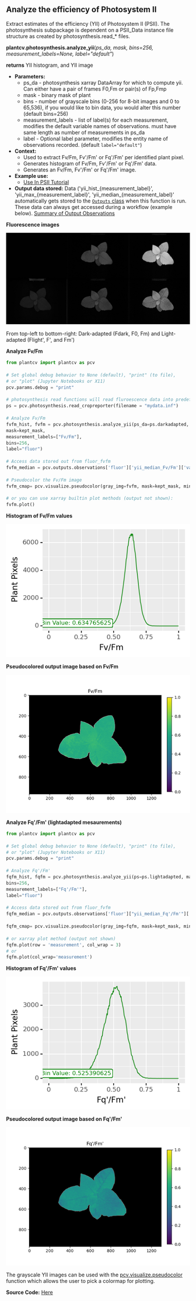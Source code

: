 ## Analyze the efficiency of Photosystem II

Extract estimates of the efficiency (YII) of Photosystem II (PSII). The photosynthesis subpackage is dependent on a PSII_Data instance file structure as created by photosynthesis.read_* files.

**plantcv.photosynthesis.analyze_yii**(*ps_da, mask, bins=256, measurement_labels=None, label="default"*)

**returns** YII histogram, and YII image

- **Parameters:**
    - ps_da - photosynthesis xarray DataArray for which to compute yii. Can either have a pair of frames F0,Fm or pair(s) of Fp,Fmp
    - mask - binary mask of plant
    - bins - number of grayscale bins (0-256 for 8-bit images and 0 to 65,536), if you would like to bin data, you would alter this number (default bins=256)
    - measurement_labels - list of label(s) for each measurement, modifies the default variable names of observations. must have same length as number of measurements in ps_da
    - label - Optional label parameter, modifies the entity name of observations recorded. (default `label="default"`)
- **Context:**
    - Used to extract Fv/Fm, Fv'/Fm' or Fq'/Fm' per identified plant pixel.
    - Generates histogram of Fv/Fm, Fv'/Fm' or Fq'/Fm' data.
    - Generates an Fv/Fm, Fv'/Fm' or Fq'/Fm' image.
- **Example use:**
    - [Use In PSII Tutorial](psII_tutorial.md)
- **Output data stored:** Data ('yii_hist_{measurement_label}', 'yii_max_{measurement_label}', 'yii_median_{measurement_label}' automatically gets stored to the 
  [`Outputs` class](outputs.md) when this function is run. These data can always get accessed during a workflow 
  (example below). [Summary of Output Observations](output_measurements.md#summary-of-output-observations)

**Fluorescence images**

![Screenshot](img/documentation_images/fluor_fvfm/fvfm_images.jpg)

From top-left to bottom-right: Dark-adapted (Fdark, F0, Fm) and Light-adapted (Flight', F', and Fm')

**Analyze Fv/Fm**

```python
from plantcv import plantcv as pcv

# Set global debug behavior to None (default), "print" (to file), 
# or "plot" (Jupyter Notebooks or X11)
pcv.params.debug = "print"

# photosynthesis read functions will read fluroescence data into predefined data format that includes at least attribute 'darkadapted'
ps = pcv.photosynthesis.read_cropreporter(filename = "mydata.inf")

# Analyze Fv/Fm    
fvfm_hist, fvfm = pcv.photosynthesis.analyze_yii(ps_da=ps.darkadapted, 
mask=kept_mask, 
measurement_labels=["Fv/Fm"],
bins=256, 
label="fluor")

# Access data stored out from fluor_fvfm
fvfm_median = pcv.outputs.observations['fluor']['yii_median_Fv/Fm']['value']

# Pseudocolor the Fv/Fm image
fvfm_cmap= pcv.visualize.pseudocolor(gray_img=fvfm, mask=kept_mask, min_value=0, max_value=1, title="Fv/Fm")

# or you can use xarray builtin plot methods (output not shown):
fvfm.plot()
```

**Histogram of Fv/Fm values**

![Screenshot](img/documentation_images/fluor_fvfm/fvfm_histogram.png)

**Pseudocolored output image based on Fv/Fm**

![Screenshot](img/documentation_images/fluor_fvfm/fvfm_colormap.png)

**Analyze Fq'/Fm' (lightadapted mesaurements)**

```python
from plantcv import plantcv as pcv

# Set global debug behavior to None (default), "print" (to file), 
# or "plot" (Jupyter Notebooks or X11)
pcv.params.debug = "print"

# Analyze Fq'/Fm'    
fqfm_hist, fqfm = pcv.photosynthesis.analyze_yii(ps=ps.lightadapted, mask=kept_mask,                                                         
bins=256, 
measurement_labels=["Fq'/Fm'"],
label="fluor")

# Access data stored out from fluor_fvfm
fqfm_median = pcv.outputs.observations['fluor']["yii_median_Fq'/Fm'"]['value']

fqfm_cmap= pcv.visualize.pseudocolor(gray_img=fqfm, mask=kept_mask, min_value=0, max_value=1, title="Fq'/Fm'")

# or xarray plot method (output not shown)
fqfm.plot(row = 'measurement', col_wrap = 3)
# or
fqfm.plot(col_wrap='measurement')
```

**Histogram of Fq'/Fm' values**

![Screenshot](img/documentation_images/fluor_fvfm/fqfm_histogram.png)

**Pseudocolored output image based on Fq'/Fm'**

![Screenshot](img/documentation_images/fluor_fvfm/fqfm_colormap.png)

The grayscale YII images can be used with the [pcv.visualize.pseudocolor](visualize_pseudocolor.md) function 
which allows the user to pick a colormap for plotting.

**Source Code:** [Here](https://github.com/danforthcenter/plantcv/blob/master/plantcv/plantcv/photosynthesis/analyze_yii.py)
